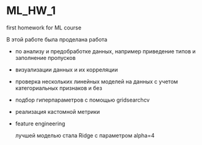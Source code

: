 # ML_HW_1
first homework for ML course


В этой работе была проделана работа 
* по анализу и предобработке данных, например приведение типов и заполнение пропусков
* визуализации данных и их корреляции
* проверка нескольких линейных моделей на данных с учетом категориальных признаков и без
* подбор гиперпараметров с помощью gridsearchcv
* реализация кастомной метрики
* feature engineering

  лучшей моделью стала Ridge с параметром alpha=4
